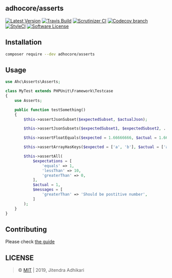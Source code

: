 ## adhocore/asserts

[![Latest Version](https://img.shields.io/github/release/adhocore/asserts.svg?style=flat-square)](https://github.com/adhocore/asserts/releases)
[![Travis Build](https://img.shields.io/travis/com/adhocore/asserts.svg?branch=master&style=flat-square)](https://travis-ci.com/adhocore/asserts?branch=master)
[![Scrutinizer CI](https://img.shields.io/scrutinizer/g/adhocore/asserts.svg?style=flat-square)](https://scrutinizer-ci.com/g/adhocore/asserts/?branch=master)
[![Codecov branch](https://img.shields.io/codecov/c/github/adhocore/asserts/master.svg?style=flat-square)](https://codecov.io/gh/adhocore/asserts)
[![StyleCI](https://styleci.io/repos/169276368/shield)](https://styleci.io/repos/169276368)
[![Software License](https://img.shields.io/badge/license-MIT-brightgreen.svg?style=flat-square)](./LICENSE)


## Installation
```bash
composer require --dev adhocore/asserts
```

## Usage
```php
use Ahc\Asserts\Asserts;

class MyTest extends PHPUnit\Framework\Testcase
{
    use Asserts;

    public function testSomething()
    {
        $this->assertJsonSubset($expectedSubset, $actualJson);

        $this->assertJsonSubsets($expectedSubset1, $expectedSubset2, ... , $actualJson);

        $this->assertFloatEquals($expected = 1.66666666, $actual = 1.666666689, $precision = 4);

        $this->assertArrayHasKeys($expected = ['a', 'b'], $actual = ['a' => 1, 'b' => 2]);

        $this->assertAll(
            $expectations = [
                'equals' => 1,
                'lessThan' => 10,
                'greaterThan' => 0,
            ],
            $actual = 1,
            $messages = [
                'greaterThan' => 'Should be postitive number',
            ]
        );
    }
}
```

## Contributing

Please check [the guide](./CONTRIBUTING.md)

## LICENSE

> &copy; [MIT](./LICENSE) | 2019, Jitendra Adhikari
